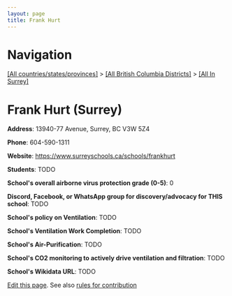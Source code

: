 ```yaml
---
layout: page
title: Frank Hurt
---
```

# Navigation

[[All countries/states/provinces]](../../..) > [[All British Columbia Districts]](../..) > [[All In Surrey]](..)

# Frank Hurt (Surrey)

**Address**: 13940-77 Avenue, Surrey, BC V3W 5Z4

**Phone**: 604-590-1311

**Website**: <https://www.surreyschools.ca/schools/frankhurt>

**Students**: TODO

**School's overall airborne virus protection grade (0-5)**: 0

**Discord, Facebook, or WhatsApp group for discovery/advocacy for THIS school**: TODO

**School's policy on Ventilation**: TODO

**School's Ventilation Work Completion**: TODO

**School's Air-Purification**: TODO

**School's CO2 monitoring to actively drive ventilation and filtration**: TODO

**School's Wikidata URL**: TODO


[Edit this page](https://github.com/ventilate-schools/BC/edit/main/./Surrey/Frank_Hurt.md). See also [rules for contribution](../../../contribution-rules/)